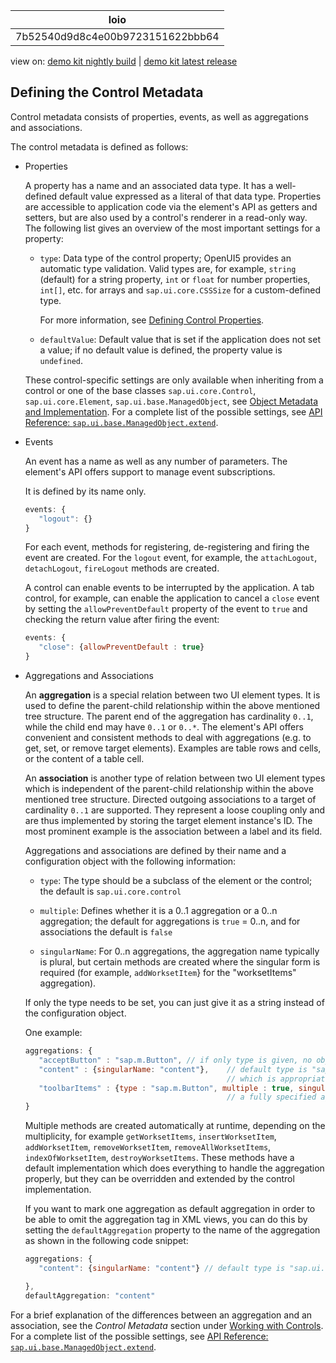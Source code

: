 <!-- loio7b52540d9d8c4e00b9723151622bbb64 -->

| loio |
| -----|
| 7b52540d9d8c4e00b9723151622bbb64 |

<div id="loio">

view on: [demo kit nightly build](https://openui5nightly.hana.ondemand.com/#/topic/7b52540d9d8c4e00b9723151622bbb64) | [demo kit latest release](https://openui5.hana.ondemand.com/#/topic/7b52540d9d8c4e00b9723151622bbb64)</div>

## Defining the Control Metadata

Control metadata consists of properties, events, as well as aggregations and associations.

The control metadata is defined as follows:

-   Properties

    A property has a name and an associated data type. It has a well-defined default value expressed as a literal of that data type. Properties are accessible to application code via the element's API as getters and setters, but are also used by a control's renderer in a read-only way. The following list gives an overview of the most important settings for a property:

    -   `type`: Data type of the control property; OpenUI5 provides an automatic type validation. Valid types are, for example, `string` \(default\) for a string property, `int` or `float` for number properties, `int[]`, etc. for arrays and `sap.ui.core.CSSSize` for a custom-defined type.

        For more information, see [Defining Control Properties](Defining_Control_Properties_ac56d92.md).

    -   `defaultValue`: Default value that is set if the application does not set a value; if no default value is defined, the property value is `undefined`.

    These control-specific settings are only available when inheriting from a control or one of the base classes `sap.ui.core.Control`, `sap.ui.core.Element`, `sap.ui.base.ManagedObject`, see [Object Metadata and Implementation](Object_Metadata_and_Implementation_91f29fe.md). For a complete list of the possible settings, see [API Reference: `sap.ui.base.ManagedObject.extend`](https://openui5.hana.ondemand.com/#/api/sap.ui.base.ManagedObject/methods/sap.ui.base.ManagedObject.extend).

-   Events

    An event has a name as well as any number of parameters. The element's API offers support to manage event subscriptions.

    It is defined by its name only.

    ``` js
    events: {
       "logout": {}
    }
    ```

    For each event, methods for registering, de-registering and firing the event are created. For the `logout` event, for example, the `attachLogout`, `detachLogout`, `fireLogout` methods are created.

    A control can enable events to be interrupted by the application. A tab control, for example, can enable the application to cancel a `close` event by setting the `allowPreventDefault` property of the event to `true` and checking the return value after firing the event:

    ``` js
    events: {
       "close": {allowPreventDefault : true}  
    }
    ```

-   Aggregations and Associations

    An **aggregation** is a special relation between two UI element types. It is used to define the parent-child relationship within the above mentioned tree structure. The parent end of the aggregation has cardinality `0..1`, while the child end may have `0..1` or `0..*`. The element's API offers convenient and consistent methods to deal with aggregations \(e.g. to get, set, or remove target elements\). Examples are table rows and cells, or the content of a table cell.

    An **association** is another type of relation between two UI element types which is independent of the parent-child relationship within the above mentioned tree structure. Directed outgoing associations to a target of cardinality `0..1` are supported. They represent a loose coupling only and are thus implemented by storing the target element instance's ID. The most prominent example is the association between a label and its field.

    Aggregations and associations are defined by their name and a configuration object with the following information:

    -    `type`: The type should be a subclass of the element or the control; the default is `sap.ui.core.control`

    -    `multiple`: Defines whether it is a 0..1 aggregation or a 0..n aggregation; the default for aggregations is `true` = 0..n, and for associations the default is `false`

    -    `singularName`: For 0..n aggregations, the aggregation name typically is plural, but certain methods are created where the singular form is required \(for example, `addWorksetItem`\} for the "worksetItems" aggregation\).

    If only the type needs to be set, you can just give it as a string instead of the configuration object.

    One example:

    ``` js
    aggregations: {
       "acceptButton" : "sap.m.Button", // if only type is given, no object is required
       "content" : {singularName: "content"},    // default type is "sap.ui.core.Control", 
                                                 // which is appropriate for generic containers
       "toolbarItems" : {type : "sap.m.Button", multiple : true, singularName : "toolbarItem"}
                                                 // a fully specified aggregation
    }
    ```

    Multiple methods are created automatically at runtime, depending on the multiplicity, for example `getWorksetItems`, `insertWorksetItem`, `addWorksetItem`, `removeWorksetItem`, `removeAllWorksetItems`, `indexOfWorksetItem`, `destroyWorksetItems`. These methods have a default implementation which does everything to handle the aggregation properly, but they can be overridden and extended by the control implementation.

    If you want to mark one aggregation as default aggregation in order to be able to omit the aggregation tag in XML views, you can do this by setting the `defaultAggregation` property to the name of the aggregation as shown in the following code snippet:

    ``` js
    aggregations: {
       "content": {singularName: "content"} // default type is "sap.ui.core.Control", multiple is "true"
    
    },
    defaultAggregation: "content"
    ```


For a brief explanation of the differences between an aggregation and an association, see the *Control Metadata* section under [Working with Controls](Working_with_Controls_91f0a22.md). For a complete list of the possible settings, see [API Reference: `sap.ui.base.ManagedObject.extend`](https://openui5.hana.ondemand.com/#/api/sap.ui.base.ManagedObject/methods/sap.ui.base.ManagedObject.extend).

